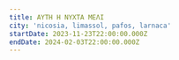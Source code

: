 ```yaml
---
title: ΑΥΤΗ Η ΝΥΧΤΑ ΜΕΛΙ
city: 'nicosia, limassol, pafos, larnaca'
startDate: 2023-11-23T22:00:00.000Z
endDate: 2024-02-03T22:00:00.000Z
---
```


